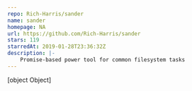 ```yaml
---
repo: Rich-Harris/sander
name: sander
homepage: NA
url: https://github.com/Rich-Harris/sander
stars: 119
starredAt: 2019-01-28T23:36:32Z
description: |-
    Promise-based power tool for common filesystem tasks
---
```


[object Object]
